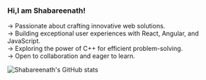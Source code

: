 ### Hi,I am Shabareenath!

-> Passionate about crafting innovative web solutions.<br>
-> Building exceptional user experiences with React, Angular, and JavaScript.<br>
-> Exploring the power of C++ for efficient problem-solving.<br>
-> Open to collaboration and eager to learn.<br>

![Shabareenath's GitHub stats](https://github-readme-stats.vercel.app/api?username=shabareenath&theme=dark&show_icons=true)
